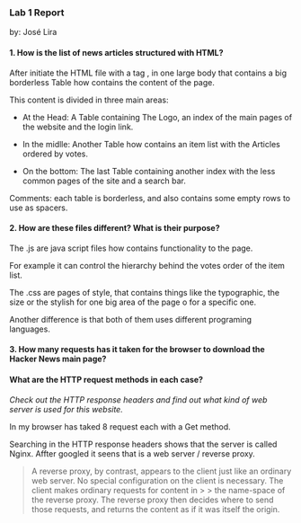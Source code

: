 
### Lab 1 Report

by: José Lira

#### 1. How is the list of news articles structured with HTML?



After initiate the HTML file with a tag <html>, in one large body that contains
a big borderless Table how contains the content of the page.

This content is divided in three main areas:    

* At the Head: A Table containing The Logo, an index of the main pages of the website and the login link.

* In the midlle: Another Table how contains an item list with the Articles ordered by votes.

* On the bottom: The last Table containing another index with the less common pages of the site and a search bar.

Comments: each table is borderless, and also contains some empty rows to use as spacers.





#### 2. How are these files different? What is their purpose?




The .js are java script files how contains functionality to the page.

For example it can control the hierarchy behind the votes order of the item list.

The .css are pages of style, that contains things like the typographic, the size or the stylish for one big area of the page o for a specific one.

Another difference is that both of them uses different programing languages.




#### 3. How many requests has it taken for the browser to download the Hacker News main page?
#### What are the HTTP request methods in each case?
*Check out the HTTP response headers and find out what kind of web server is used for this website.*




In my browser has taked 8 request each with a Get method.

Searching in the HTTP response headers shows that the server is called Nginx.
Affter googled it seens that is a web server / reverse proxy.

> A reverse proxy, by contrast, appears to the client just like an ordinary web server. No special configuration on the client is necessary. The client makes ordinary requests for content in > > the name-space of the reverse proxy. The reverse proxy then decides where to send those requests, and returns the content as if it was itself the origin.
